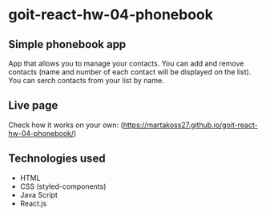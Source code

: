 # goit-react-hw-04-phonebook

## Simple phonebook app

App that allows you to manage your contacts. You can add and remove contacts
(name and number of each contact will be displayed on the list). You can serch
contacts from your list by name.

## Live page

Check how it works on your own:
(https://martakoss27.github.io/goit-react-hw-04-phonebook/)

## Technologies used

- HTML
- CSS (styled-components)
- Java Script
- React.js
